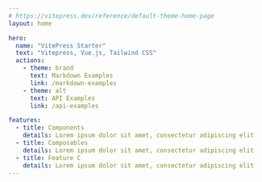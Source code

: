 ```yaml
---
# https://vitepress.dev/reference/default-theme-home-page
layout: home

hero:
  name: "VitePress Starter"
  text: "Vitepress, Vue.js, Tailwind CSS"
  actions:
    - theme: brand
      text: Markdown Examples
      link: /markdown-examples
    - theme: alt
      text: API Examples
      link: /api-examples

features:
  - title: Components
    details: Lorem ipsum dolor sit amet, consectetur adipiscing elit
  - title: Composables
    details: Lorem ipsum dolor sit amet, consectetur adipiscing elit
  - title: Feature C
    details: Lorem ipsum dolor sit amet, consectetur adipiscing elit
---
```


